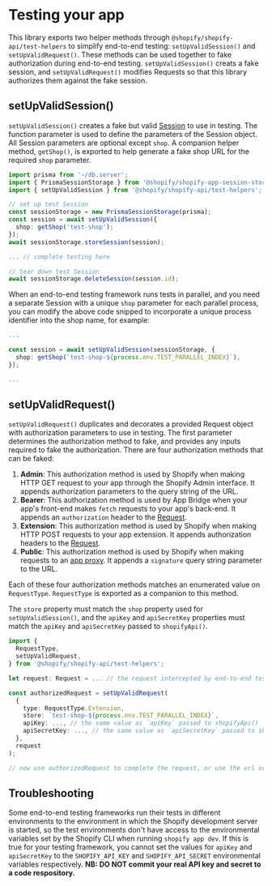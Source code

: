 # Testing your app

This library exports two helper methods through `@shopify/shopify-api/test-helpers` to simplify end-to-end testing: `setUpValidSession()` and `setUpValidRequest()`. These methods can be used together to fake authorization during end-to-end testing. `setUpValidSession()` creats a fake session, and `setUpValidRequest()` modifies Requests so that this library authorizes them against the fake session.

## setUpValidSession()

`setUpValidSession()` creates a fake but valid [Session](./session-storage.md#what-data-is-in-a-session-object) to use in testing. The function parameter is used to define the parameters of the Session object. All Session parameters are optional except `shop`. A companion helper method, `getShop()`, is exported to help generate a fake shop URL for the required `shop` parameter.

```ts
import prisma from '~/db.server';
import { PrismaSessionStorage } from '@shopify/shopify-app-session-storage-prisma';
import { setUpValidSession } from '@shopify/shopify-api/test-helpers';

// set up test Session
const sessionStorage = new PrismaSessionStorage(prisma);
const session = await setUpValidSession({
  shop: getShop('test-shop');
});
await sessionStorage.storeSession(session);

... // complete testing here

// tear down test Session
await sessionStorage.deleteSession(session.id);
```

When an end-to-end testing framework runs tests in parallel, and you need a separate Session with a unique `shop` parameter for each parallel process, you can modify the above code snipped to incorporate a unique process identifier into the shop name, for example:

```ts
...

const session = await setUpValidSession(sessionStorage, {
  shop: getShop(`test-shop-${process.env.TEST_PARALLEL_INDEX}`),
});

...
```

## setUpValidRequest()

`setUpValidRequest()` duplicates and decorates a provided Request object with authorization parameters to use in testing. The first parameter determines the authorization method to fake, and provides any inputs required to fake the authorization. There are four authorization methods that can be faked:
1. **Admin**: This authorization method is used by Shopify when making HTTP GET request to your app through the Shopify Admin interface. It appends authorization parameters to the query string of the URL.
1. **Bearer**: This authorization method is used by App Bridge when your app's front-end makes `fetch` requests to your app's back-end. It appends an `authorization` header to the [Request](https://developer.mozilla.org/en-US/docs/Web/API/Request).
1. **Extension**: This authorization method is used by Shopify when making HTTP POST requests to your app extension. It appends authorization headers to the [Request](https://developer.mozilla.org/en-US/docs/Web/API/Request).
1. **Public**: This authorization method is used by Shopify when making requests to an [app proxy](https://shopify.dev/docs/apps/build/online-store/display-dynamic-data#handling-proxy-requests). It appends a `signature` query string parameter to the URL.

Each of these four authorization methods matches an enumerated value on `RequestType`. `RequestType` is exported as a companion to this method.

The `store` property must match the `shop` property used for `setUpValidSession()`, and the `apiKey` and `apiSecretKey` properties must match the `apiKey` and `apiSecretKey` passed to `shopifyApi()`.

```ts
import {
  RequestType,
  setUpValidRequest,
} from '@shopify/shopify-api/test-helpers';

let request: Request = ... // the request intercepted by end-to-end testing framework

const authorizedRequest = setUpValidRequest(
  {
    type: RequestType.Extension,
    store: `test-shop-${process.env.TEST_PARALLEL_INDEX}`,
    apiKey: ..., // the same value as `apiKey` passed to shopifyApi()
    apiSecretKey: ..., // the same value as `apiSecretKey` passed to shopifyAPI()
  },
  request
);

// now use authorizedRequest to complete the request, or use the url or headers of authorizedRequest to modify the original request.
```

## Troubleshooting
Some end-to-end testing frameworks run their tests in different environments to the environment in which the Shopify development server is started, so the test environments don't have access to the environmental variables set by the Shopify CLI when running `shopify app dev`. If this is true for your testing framework, you cannot set the values for `apiKey` and `apiSecretKey` to the `SHOPIFY_API_KEY` and `SHOPIFY_API_SECRET` environmental variables respectively. **NB: DO NOT commit your real API key and secret to a code respository.**